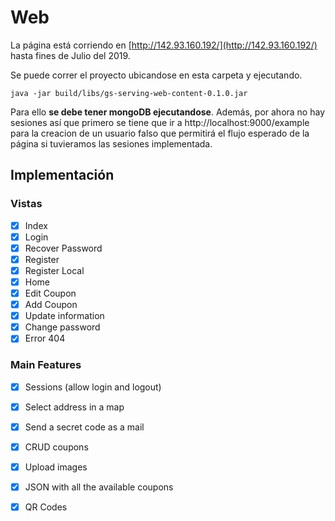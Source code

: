 # Web

La página está corriendo en [http://142.93.160.192/](http://142.93.160.192/)
hasta fines de Julio del 2019.

Se puede correr el proyecto ubicandose en esta carpeta y ejecutando.
```
java -jar build/libs/gs-serving-web-content-0.1.0.jar
```

Para ello **se debe tener mongoDB ejecutandose**. Además, por ahora no hay sesiones así que primero se tiene que ir  a http://localhost:9000/example para la creacion de un usuario falso que permitirá el flujo esperado de la página si tuvieramos las sesiones implementada.

## Implementación

### Vistas
- [x] Index
- [x] Login
- [x] Recover Password
- [x] Register
- [x] Register Local
- [x] Home
- [x] Edit Coupon
- [x] Add Coupon
- [x] Update information
- [x] Change password
- [x] Error 404

### Main Features
- [x] Sessions (allow login and logout)
- [x] Select address in a map
- [x] Send a secret code as a mail
- [x] CRUD coupons
- [x] Upload images
- [x] JSON with all the available coupons
- [x] QR Codes

